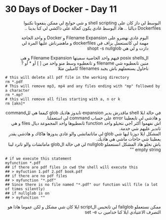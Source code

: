 # 30 Days of Docker - Day 11

<div dir="rtl">
   البوسط لي داز كان على shell scripting و شي حوايج لي ممكن ينفعونا نكتبوا Dockerfiles ديالنا .. هاذ البوسط غادي يكون كمالة على ذاكشي لي كنا بدينا .. 
</div>

<div dir="rtl"><ul>
    اليوم غادي نهضرو على Filename Expansion و Docker و واحد الحاجة مهمة لي كاتستعمل بزاف في dockerfiles و ماهضرناش عليها المرة لي دازت و لي هي shopt -s nullglob
</ul></div>

<div dir="rtl"><ul>
    الposix shells فيهم واحد الخاصية سميتها Filename Expansion و هي منين تانعطيوه شي filename و تانعطيوه وسط منو واحد من [ ] أو * أو ? تاحاول يستعملهم باش يجبد filenames كاميلين مثلا
</ul></div>

    # this will delete all pdf file in the working directory 
    rm *.pdf
    # This will remove mp3, mp4 and any files ending with "mp" followed by a character
    rm *.mp?
    # this will remove all files starting with a, n or k
    rm [akn]*

<div dir="rtl">
    في حالة ايلا shell ماقدرش يدير expansion تايدوز هاذيك glob كيفما هي للcommand و هاذشي لي تايعطينا error على حساب command لي استعملنا.<br>
    اش نفهموا أكثر آجي نتخيلو واحد function تانعطيوها واحد المجموعة ديال files و هي تاتدير عليهم شي خدمة.<br>
    المشكل ايلا دوزنا ليها شي glob لي ماتاتماتشي والو غادي يدوزها هاكاك و هاذشي يقدر يعطينا شي حاجات ماشي هي هاذيك.<br>
    باش نحلو هاذ المشكل انستعملو nullglob لي في حالة الglob ماماتشات والو تاترد لينا empty string ""
</div>


    # if we execute this statement
    myfunction *.pdf
    ## if there are pdf files in cwd the shell will execute this
    ## > myfuction 1.pdf 2.pdf book.pdf
    ## if there are no pdf files
    ## > myfunction "*.pdf"
    ## Since there is no file named "*.pdf" our function will file (a lot of times silently)
    ## if nullglob is on
    ## > myfunction ""

<div dir="rtl">
    ممكن نستعملو failglob لي تاتحبس الscript ايلا كان شي مشكل و لكن عموما هاذا هو التصرف الاعتيادي ايلا كنا خدامين ب set -e
</div>